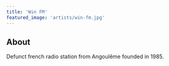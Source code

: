 ```yaml
---
title: 'Win FM'
featured_image: 'artists/win-fm.jpg'
---
```


## About

Defunct french radio station from Angoulême founded in 1985.
